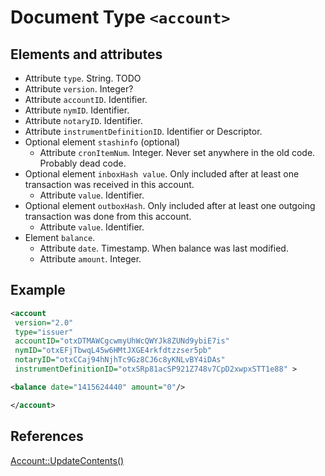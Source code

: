 # Document Type `<account>`

## Elements and attributes

* Attribute `type`. String. TODO
* Attribute `version`. Integer?
* Attribute `accountID`. Identifier.
* Attribute `nymID`. Identifier.
* Attribute `notaryID`. Identifier.
* Attribute `instrumentDefinitionID`. Identifier or Descriptor.
* Optional element `stashinfo` (optional)
    * Attribute `cronItemNum`. Integer. Never set anywhere in the old code.
      Probably dead code.
* Optional element `inboxHash value`. Only included after at least one
  transaction was received in this account.
    * Attribute `value`. Identifier.
* Optional element `outboxHash`. Only included after at least one
  outgoing transaction was done from this account.
    * Attribute `value`. Identifier.
* Element `balance`.
    * Attribute `date`. Timestamp. When balance was last modified.
    * Attribute `amount`. Integer.

## Example

```xml
<account
 version="2.0"
 type="issuer"
 accountID="otxDTMAWCgcwmyUhWcQWYJk8ZUNd9ybiE7is"
 nymID="otxEFjTbwqL45w6HMtJXGE4rkfdtzzser5pb"
 notaryID="otxCCaj94hNjhTc9Gz8CJ6c8yKNLvBY4iDAs"
 instrumentDefinitionID="otxSRp81acSP921Z748v7CpD2xwpxSTT1e88" >

<balance date="1415624440" amount="0"/>

</account>
```

## References

[Account::UpdateContents()](https://github.com/Open-Transactions/opentxs/blob/d032df5e2012ca15be9d09231e46e4a28c6cd51c/src/core/Account.cpp#l749)
